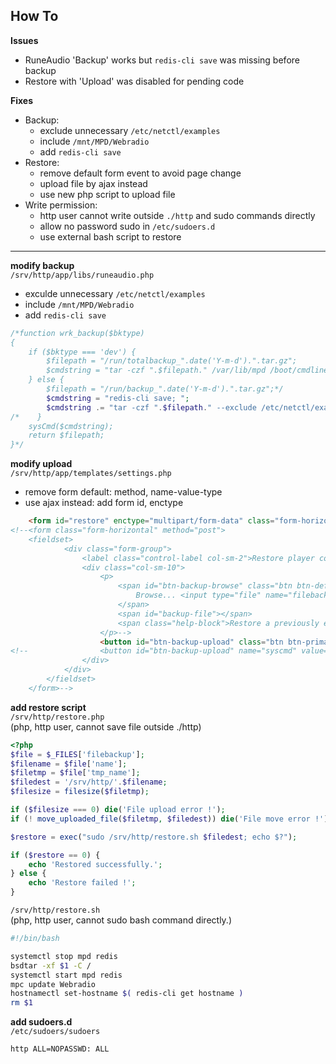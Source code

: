 How To
---
**Issues**  
- RuneAudio 'Backup' works but `redis-cli save` was missing before backup
- Restore with 'Upload' was disabled for pending code

**Fixes**  
- Backup:
    - exclude unnecessary `/etc/netctl/examples`
    - include `/mnt/MPD/Webradio`
    - add `redis-cli save`
- Restore:
    - remove default form event to avoid page change
    - upload file by ajax instead
    - use new php script to upload file
- Write permission:
    - http user cannot write outside `./http` and sudo commands directly
    - allow no password sudo in `/etc/sudoers.d`
    - use external bash script to restore
<hr>

**modify backup**  
`/srv/http/app/libs/runeaudio.php`  
- exculde unnecessary `/etc/netctl/examples`
- include `/mnt/MPD/Webradio`
- add `redis-cli save`
```php
/*function wrk_backup($bktype)
{
    if ($bktype === 'dev') {
        $filepath = "/run/totalbackup_".date('Y-m-d').".tar.gz";
        $cmdstring = "tar -czf ".$filepath." /var/lib/mpd /boot/cmdline.txt /var/www /etc /var/lib/redis/rune.rdb";
    } else {
        $filepath = "/run/backup_".date('Y-m-d').".tar.gz";*/
        $cmdstring = "redis-cli save; ";
        $cmdstring .= "tar -czf ".$filepath." --exclude /etc/netctl/examples /mnt/MPD/Webradio /var/lib/mpd /etc/mpd.conf /var/lib/redis/rune.rdb /etc/netctl /etc/mpdscribble.conf /etc/spop";
/*    }
    sysCmd($cmdstring);
    return $filepath;
}*/
```

**modify upload**  
`/srv/http/app/templates/settings.php`  
- remove form default: method, name-value-type
- use ajax instead: add form id, enctype
```html
    <form id="restore" enctype="multipart/form-data" class="form-horizontal">
<!--<form class="form-horizontal" method="post">
    <fieldset>
            <div class="form-group">
                <label class="control-label col-sm-2">Restore player config</label>
                <div class="col-sm-10">
                    <p>
                        <span id="btn-backup-browse" class="btn btn-default btn-lg btn-file">
                            Browse... <input type="file" name="filebackup">
                        </span> 
                        <span id="backup-file"></span>
                        <span class="help-block">Restore a previously exported backup</span>
                    </p>-->
                    <button id="btn-backup-upload" class="btn btn-primary btn-lg" disabled>Restore</button>
<!--                <button id="btn-backup-upload" name="syscmd" value="restore" class="btn btn-primary btn-lg" type="submit" disabled>Upload</button>
                </div>
            </div>
		</fieldset>
    </form>-->
```
 
**add restore script**  
`/srv/http/restore.php`  
(php, http user, cannot save file outside ./http)
```php
<?php
$file = $_FILES['filebackup'];
$filename = $file['name'];
$filetmp = $file['tmp_name'];
$filedest = '/srv/http/'.$filename;
$filesize = filesize($filetmp);

if ($filesize === 0) die('File upload error !');
if (! move_uploaded_file($filetmp, $filedest)) die('File move error !');

$restore = exec("sudo /srv/http/restore.sh $filedest; echo $?");

if ($restore == 0) {
	echo 'Restored successfully.';
} else {
	echo 'Restore failed !';
}
```
 
`/srv/http/restore.sh`  
(php, http user, cannot sudo bash command directly.)
```sh
#!/bin/bash

systemctl stop mpd redis
bsdtar -xf $1 -C /
systemctl start mpd redis
mpc update Webradio
hostnamectl set-hostname $( redis-cli get hostname )
rm $1
```

**add sudoers.d**  
`/etc/sudoers/sudoers`  
```sh
http ALL=NOPASSWD: ALL
```
